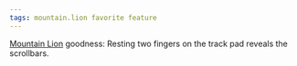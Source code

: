 ```yaml
---
tags: mountain.lion favorite feature
---
```


[Mountain Lion](/wiki/Mountain_Lion) goodness: Resting two fingers on the track pad reveals the scrollbars.
